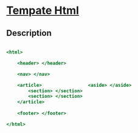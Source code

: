 # [Tempate Html](readme.md)

## Description

```htm

<html>

    <header> </header>

    <nav> </nav>

    <article>                 <aside> </aside>
        <section> </section>
        <section> </section>
    </article> 
        
    <footer> </footer>

</html>

```
